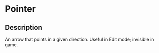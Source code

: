 # Pointer

## Description

An arrow that points in a given direction. Useful in Edit mode; invisible in game.
